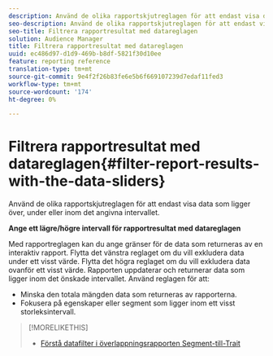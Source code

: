 ```yaml
---
description: Använd de olika rapportskjutreglagen för att endast visa data som ligger över, under eller inom det angivna intervallet.
seo-description: Använd de olika rapportskjutreglagen för att endast visa data som ligger över, under eller inom det angivna intervallet.
seo-title: Filtrera rapportresultat med datareglagen
solution: Audience Manager
title: Filtrera rapportresultat med datareglagen
uuid: ec486d97-d1d9-469b-b8df-5821f30d10ee
feature: reporting reference
translation-type: tm+mt
source-git-commit: 9e4f2f26b83fe6e5b6f669107239d7edaf11fed3
workflow-type: tm+mt
source-wordcount: '174'
ht-degree: 0%

---
```



# Filtrera rapportresultat med datareglagen{#filter-report-results-with-the-data-sliders}

Använd de olika rapportskjutreglagen för att endast visa data som ligger över, under eller inom det angivna intervallet.

<!-- 

c_reach_slider.xml

 -->

**Ange ett lägre/högre intervall för rapportresultat med datareglagen**

Med rapportreglagen kan du ange gränser för de data som returneras av en interaktiv rapport. Flytta det vänstra reglaget om du vill exkludera data under ett visst värde. Flytta det högra reglaget om du vill exkludera data ovanför ett visst värde. Rapporten uppdaterar och returnerar data som ligger inom det önskade intervallet. Använd reglagen för att:

* Minska den totala mängden data som returneras av rapporterna.
* Fokusera på egenskaper eller segment som ligger inom ett visst storleksintervall.

>[!MORELIKETHIS]
>
>* [Förstå datafilter i överlappningsrapporten Segment-till-Trait](../../reporting/dynamic-reports/segment-trait-overlap-report.md#data-filters-s2t-report)


